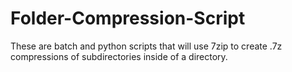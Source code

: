 # Folder-Compression-Script

These are batch and python scripts that will use 7zip to create .7z compressions of subdirectories inside of a directory.
